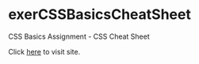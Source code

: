 # exerCSSBasicsCheatSheet
CSS Basics Assignment - CSS Cheat Sheet 

Click <a href="https://a-stuart.github.io/exerCSSBasicsCheatSheet/">here</a> to visit site.
